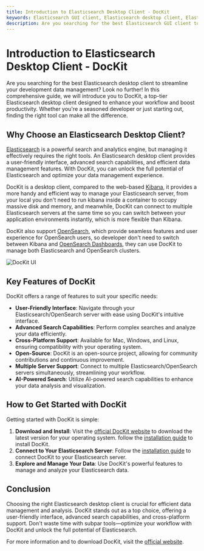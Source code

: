 ```yaml
---
title: Introduction to Elasticsearch Desktop Client - DocKit
keywords: Elasticsearch GUI client, Elasticsearch desktop client, Elasticsearch GUI tool, Elasticsearch desktop tool, Elasticsearch GUI, Elasticsearch desktop, Elasticsearch client, Elasticsearch tool, Elasticsearch management tool, Elasticsearch management client, Elasticsearch management, Elasticsearch data management, Elasticsearch data analysis, Elasticsearch data visualization,Elasticsearch data query, Elasticsearch data exploration, Elasticsearch data optimization, Elasticsearch data efficiency, Elasticsearch data workflow
description: Are you searching for the best Elasticsearch GUI client to streamline your development data management? Look no further! In this comprehensive guide, we will introduce you to DocKit, a top-tier Elasticsearch GUI client designed to enhance your workflow and boost productivity. Whether you're a seasoned developer or just starting out, finding the right tool can make all the difference.
---
```


# Introduction to Elasticsearch Desktop Client - DocKit

Are you searching for the best Elasticsearch desktop client to streamline your development data management? Look no further! In this comprehensive guide, we will introduce you to DocKit, a top-tier Elasticsearch desktop client designed to enhance your workflow and boost productivity. Whether you're a seasoned developer or just starting out, finding the right tool can make all the difference.

## Why Choose an Elasticsearch Desktop Client?

[Elasticsearch](https://www.elastic.co/elasticsearch) is a powerful search and analytics engine, but managing it effectively requires the right tools. An Elasticsearch desktop client provides a user-friendly interface, advanced search capabilities, and efficient data management features. With DocKit, you can unlock the full potential of Elasticsearch and optimize your data management experience.

DocKit is a desktop client, compared to the web-based [Kibana](https://www.elastic.co/kibana), it provides a more handy and efficient way to manage your Elasticsearch server, from your local you don't need to run kibana inside a container to occupy massive disk and memory, and meanwhile, DocKit can connect to multiple Elasticsearch servers at the same time so you can switch between your application environments instantly, which is more flexible than Kibana.

DocKit also support [OpenSearch](https://opensearch.org/), which provide seamless features and user experience for OpenSearch users, so developer don't need to switch between Kibana and [OpenSearch Dashboards](https://opensearch.org/docs/latest/dashboards/), they can use DocKit to manage both Elasticsearch and OpenSearch clusters.

![DocKit UI](/client-ui.png)
## Key Features of DocKit

DocKit offers a range of features to suit your specific needs:
- **User-Friendly Interface**: Navigate through your Elasticsearch/OpenSearch server with ease using DocKit's intuitive interface.
- **Advanced Search Capabilities**: Perform complex searches and analyze your data efficiently.
- **Cross-Platform Support**: Available for Mac, Windows, and Linux, ensuring compatibility with your operating system.
- **Open-Source**: DocKit is an open-source project, allowing for community contributions and continuous improvement.
- **Multiple Server Support**: Connect to multiple Elasticsearch/OpenSearch servers simultaneously, streamlining your workflow.
- **AI-Powered Search**: Utilize AI-powered search capabilities to enhance your data analysis and visualization.

## How to Get Started with DocKit

Getting started with DocKit is simple:
1. **Download and Install**: Visit the [official DocKit website](https://dockit.geekfun.club) to download the latest version for your operating system. follow the [installation guide](/docs/installation.md) to install DocKit.
2. **Connect to Your Elasticsearch Server**: Follow the [installation guide](/docs/connect-to-server.md) to connect DocKit to your Elasticsearch server.
3. **Explore and Manage Your Data**: Use DocKit's powerful features to manage and analyze your Elasticsearch data.

## Conclusion

Choosing the right Elasticsearch desktop client is crucial for efficient data management and analysis. DocKit stands out as a top choice, offering a user-friendly interface, advanced search capabilities, and cross-platform support. Don't waste time with subpar tools—optimize your workflow with DocKit and unlock the full potential of Elasticsearch.

For more information and to download DocKit, visit the [official website](https://dockit.geekfun.club).

